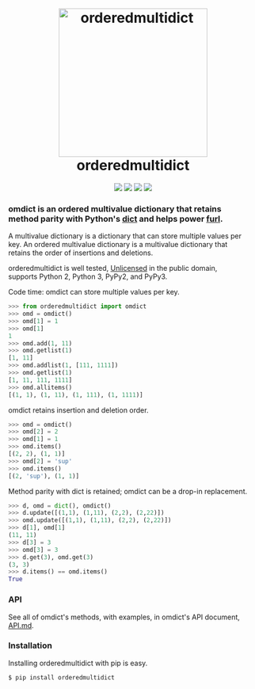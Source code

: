 <h1 align="center">
  <div>
    <img src="logo.svg" width="300px" height="300px" alt="orderedmultidict">
  </div>
  orderedmultidict
</h1>

<p align="center">
  <a href="https://pypi.python.org/pypi/orderedmultidict"><img src="https://badge.fury.io/py/orderedmultidict.svg"></a>
  <a href="https://travis-ci.org/gruns/orderedmultidict"><img src="https://api.travis-ci.org/gruns/orderedmultidict.svg"></a>
  <a href="http://unlicense.org/"><img src="https://img.shields.io/pypi/l/orderedmultidict.svg"></a>
  <a href="https://pypi.python.org/pypi/orderedmultidict"><img src="https://img.shields.io/pypi/pyversions/orderedmultidict.svg"></a>
</p>

### omdict is an ordered multivalue dictionary that retains<br>method parity with Python's [dict](http://docs.python.org/library/stdtypes.html#dict) and helps power [furl](https://github.com/gruns/furl).

A multivalue dictionary is a dictionary that can store multiple values per\
key. An ordered multivalue dictionary is a multivalue dictionary that\
retains the order of insertions and deletions.

orderedmultidict is well tested, [Unlicensed](http://unlicense.org/) in the public domain,\
supports Python 2, Python 3, PyPy2, and PyPy3.

Code time: omdict can store multiple values per key.

```python
>>> from orderedmultidict import omdict
>>> omd = omdict()
>>> omd[1] = 1
>>> omd[1]
1
>>> omd.add(1, 11)
>>> omd.getlist(1)
[1, 11]
>>> omd.addlist(1, [111, 1111])
>>> omd.getlist(1)
[1, 11, 111, 1111]
>>> omd.allitems()
[(1, 1), (1, 11), (1, 111), (1, 1111)]
```

omdict retains insertion and deletion order.

```python
>>> omd = omdict()
>>> omd[2] = 2
>>> omd[1] = 1
>>> omd.items()
[(2, 2), (1, 1)]
>>> omd[2] = 'sup'
>>> omd.items()
[(2, 'sup'), (1, 1)]
```

Method parity with dict is retained; omdict can be a drop-in replacement.

```python
>>> d, omd = dict(), omdict()
>>> d.update([(1,1), (1,11), (2,2), (2,22)])
>>> omd.update([(1,1), (1,11), (2,2), (2,22)])
>>> d[1], omd[1]
(11, 11)
>>> d[3] = 3
>>> omd[3] = 3
>>> d.get(3), omd.get(3)
(3, 3)
>>> d.items() == omd.items()
True
```


### API

See all of omdict's methods, with examples, in omdict's API document,\
[API.md](https://github.com/gruns/orderedmultidict/blob/master/API.md).


### Installation

Installing orderedmultidict with pip is easy.

```
$ pip install orderedmultidict
```
